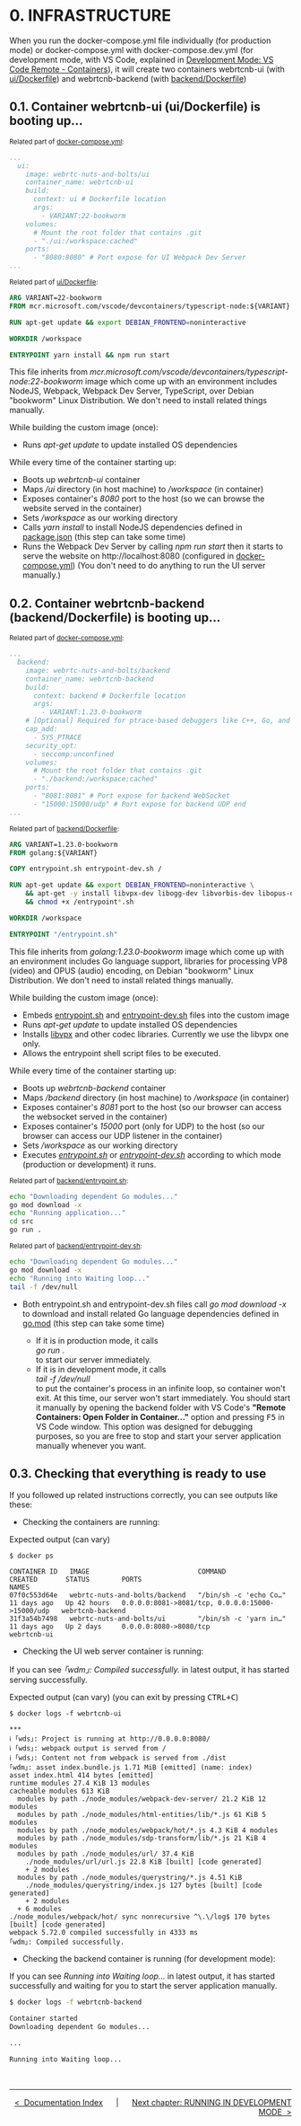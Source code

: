 # **0. INFRASTRUCTURE**

When you run the docker-compose.yml file individually (for production mode) or docker-compose.yml with docker-compose.dev.yml (for development mode, with VS Code, explained in [Development Mode: VS Code Remote - Containers](../README.md#dev-mode)), it will create two containers webrtcnb-ui (with [ui/Dockerfile](../ui/Dockerfile)) and webrtcnb-backend (with [backend/Dockerfile](../backend/Dockerfile))

## **0.1. Container webrtcnb-ui (ui/Dockerfile) is booting up...**

<sup>Related part of [docker-compose.yml](../docker-compose.yml):</sup>

```yml
...
  ui:
    image: webrtc-nuts-and-bolts/ui
    container_name: webrtcnb-ui
    build:
      context: ui # Dockerfile location
      args:
        - VARIANT:22-bookworm
    volumes:
      # Mount the root folder that contains .git
      - "./ui:/workspace:cached"
    ports:
      - "8080:8080" # Port expose for UI Webpack Dev Server
...
```

<sup>Related part of [ui/Dockerfile](../ui/Dockerfile):</sup>

```dockerfile
ARG VARIANT=22-bookworm
FROM mcr.microsoft.com/vscode/devcontainers/typescript-node:${VARIANT}

RUN apt-get update && export DEBIAN_FRONTEND=noninteractive

WORKDIR /workspace

ENTRYPOINT yarn install && npm run start
```

This file inherits from *mcr.microsoft.com/vscode/devcontainers/typescript-node:22-bookworm* image which come up with an environment includes NodeJS, Webpack, Webpack Dev Server, TypeScript, over Debian "bookworm" Linux Distribution. We don't need to install related things manually.

While building the custom image (once):

* Runs *apt-get update* to update installed OS dependencies

While every time of the container starting up:

* Boots up *webrtcnb-ui* container
* Maps */ui* directory (in host machine) to */workspace* (in container)
* Exposes container's *8080* port to the host (so we can browse the website served in the container)
* Sets */workspace* as our working directory
* Calls *yarn install* to install NodeJS dependencies defined in [package.json](../ui/package.json) (this step can take some time)
* Runs the Webpack Dev Server by calling *npm run start* then it starts to serve the website on http://localhost:8080 (configured in [docker-compose.yml](../docker-compose.yml)) (You don't need to do anything to run the UI server manually.)

## **0.2. Container webrtcnb-backend (backend/Dockerfile) is booting up...**

<sup>Related part of [docker-compose.yml](../docker-compose.yml):</sup>

```yml
...
  backend:
    image: webrtc-nuts-and-bolts/backend
    container_name: webrtcnb-backend
    build:
      context: backend # Dockerfile location
      args:
        - VARIANT:1.23.0-bookworm
    # [Optional] Required for ptrace-based debuggers like C++, Go, and Rust
    cap_add:
      - SYS_PTRACE
    security_opt:
      - seccomp:unconfined
    volumes:
      # Mount the root folder that contains .git
      - "./backend:/workspace:cached"
    ports:
      - "8081:8081" # Port expose for backend WebSocket
      - "15000:15000/udp" # Port expose for backend UDP end
...
```

<sup>Related part of [backend/Dockerfile](../backend/Dockerfile):</sup>

```dockerfile
ARG VARIANT=1.23.0-bookworm
FROM golang:${VARIANT}

COPY entrypoint.sh entrypoint-dev.sh /

RUN apt-get update && export DEBIAN_FRONTEND=noninteractive \
    && apt-get -y install libvpx-dev libogg-dev libvorbis-dev libopus-dev portaudio19-dev \
    && chmod +x /entrypoint*.sh

WORKDIR /workspace

ENTRYPOINT "/entrypoint.sh"
```

This file inherits from *golang:1.23.0-bookworm* image which come up with an environment includes Go language support, libraries for processing VP8 (video) and OPUS (audio) encoding, on Debian "bookworm" Linux Distribution. We don't need to install related things manually.

While building the custom image (once):

* Embeds [entrypoint.sh](../backend/entrypoint.sh) and [entrypoint-dev.sh](../backend/entrypoint-dev.sh) files into the custom image
* Runs *apt-get update* to update installed OS dependencies
* Installs [libvpx](https://en.wikipedia.org/wiki/Libvpx) and other codec libraries. Currently we use the libvpx one only.
* Allows the entrypoint shell script files to be executed.

While every time of the container starting up:

* Boots up *webrtcnb-backend* container
* Maps */backend* directory (in host machine) to */workspace* (in container)
* Exposes container's *8081* port to the host (so our browser can access the websocket served in the container)
* Exposes container's *15000* port (only for UDP) to the host (so our browser can access our UDP listener in the container)
* Sets */workspace* as our working directory
* Executes *[entrypoint.sh](../backend/entrypoint.sh)* or *[entrypoint-dev.sh](../backend/entrypoint-dev.sh)* according to which mode (production or development) it runs.

<sup>Related part of [backend/entrypoint.sh](../backend/entrypoint.sh):</sup>

```sh
echo "Downloading dependent Go modules..."
go mod download -x
echo "Running application..."
cd src
go run .
```

<sup>Related part of [backend/entrypoint-dev.sh](../backend/entrypoint-dev.sh):</sup>

```sh
echo "Downloading dependent Go modules..."
go mod download -x
echo "Running into Waiting loop..."
tail -f /dev/null
```

* Both entrypoint.sh and entrypoint-dev.sh files call *go mod download -x* to download and install related Go language dependencies defined in [go.mod](../backend/go.mod) (this step can take some time)

    * If it is in production mode, it calls
    <br>*go run .*
    <br>to start our server immediately.
    * If it is in development mode, it calls
    <br>*tail -f /dev/null*
    <br>to put the container's process in an infinite loop, so container won't exit. At this time, our server won't start immediately. You should start it manually by opening the backend folder with VS Code's **"Remote Containers: Open Folder in Container..."** option and pressing <kbd>F5</kbd> in VS Code window. This option was designed for debugging purposes, so you are free to stop and start your server application manually whenever you want.

## **0.3. Checking that everything is ready to use**

If you followed up related instructions correctly, you can see outputs like these:

* Checking the containers are running:

Expected output (can vary)

```console
$ docker ps

CONTAINER ID   IMAGE                           COMMAND                  CREATED       STATUS        PORTS                                              NAMES
07f0c553d64e   webrtc-nuts-and-bolts/backend   "/bin/sh -c 'echo Co…"   11 days ago   Up 42 hours   0.0.0.0:8081->8081/tcp, 0.0.0.0:15000->15000/udp   webrtcnb-backend
31f3a54b7498   webrtc-nuts-and-bolts/ui        "/bin/sh -c 'yarn in…"   11 days ago   Up 2 days     0.0.0.0:8080->8080/tcp                             webrtcnb-ui
```

* Checking the UI web server container is running:

If you can see *｢wdm｣: Compiled successfully.* in latest output, it has started serving successfully.

Expected output (can vary) (you can exit by pressing <kbd>CTRL+C</kbd>)

```console
$ docker logs -f webrtcnb-ui

***
ℹ ｢wds｣: Project is running at http://0.0.0.0:8080/
ℹ ｢wds｣: webpack output is served from /
ℹ ｢wds｣: Content not from webpack is served from ./dist
｢wdm｣: asset index.bundle.js 1.71 MiB [emitted] (name: index)
asset index.html 414 bytes [emitted]
runtime modules 27.4 KiB 13 modules
cacheable modules 613 KiB
  modules by path ./node_modules/webpack-dev-server/ 21.2 KiB 12 modules
  modules by path ./node_modules/html-entities/lib/*.js 61 KiB 5 modules
  modules by path ./node_modules/webpack/hot/*.js 4.3 KiB 4 modules
  modules by path ./node_modules/sdp-transform/lib/*.js 21 KiB 4 modules
  modules by path ./node_modules/url/ 37.4 KiB
    ./node_modules/url/url.js 22.8 KiB [built] [code generated]
    + 2 modules
  modules by path ./node_modules/querystring/*.js 4.51 KiB
    ./node_modules/querystring/index.js 127 bytes [built] [code generated]
    + 2 modules
  + 6 modules
./node_modules/webpack/hot/ sync nonrecursive ^\.\/log$ 170 bytes [built] [code generated]
webpack 5.72.0 compiled successfully in 4333 ms
｢wdm｣: Compiled successfully.
```

* Checking the backend container is running (for development mode):

If you can see *Running into Waiting loop...* in latest output, it has started successfully and waiting for you to start the server application manually.

```sh
$ docker logs -f webrtcnb-backend

Container started
Downloading dependent Go modules...

...

Running into Waiting loop...
```

<br>

---

<div align="right">

[&lt;&nbsp;&nbsp;Documentation Index](./README.md)&nbsp;&nbsp;&nbsp;&nbsp;&nbsp;&nbsp;|&nbsp;&nbsp;&nbsp;&nbsp;&nbsp;&nbsp;[Next chapter: RUNNING IN DEVELOPMENT MODE&nbsp;&nbsp;&gt;](./01-RUNNING-IN-DEV-MODE.md)

</div>